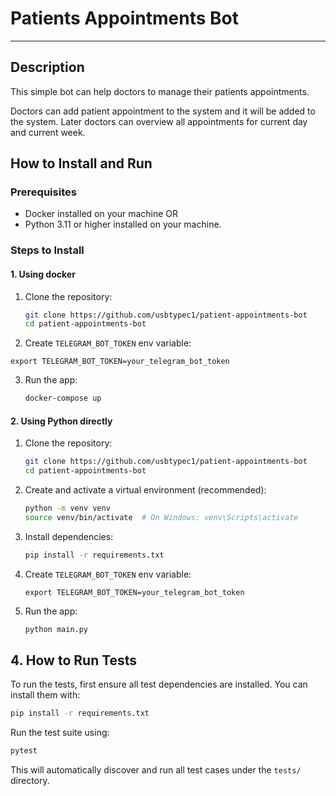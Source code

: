 # Patients Appointments Bot

---

## Description

This simple bot can help doctors to manage their patients appointments.

Doctors can add patient appointment to the system and it will be added to the system.
Later doctors can overview all appointments for current day and current week.

## How to Install and Run

### Prerequisites

- Docker installed on your machine OR
- Python 3.11 or higher installed on your machine.

### Steps to Install

#### 1. Using docker

1. Clone the repository:
    ```bash
    git clone https://github.com/usbtypec1/patient-appointments-bot
    cd patient-appointments-bot
    ```

2. Create `TELEGRAM_BOT_TOKEN` env variable:

```shell
export TELEGRAM_BOT_TOKEN=your_telegram_bot_token
```

3. Run the app:
    ```bash
    docker-compose up
    ```

#### 2. Using Python directly

1. Clone the repository:
    ```bash
    git clone https://github.com/usbtypec1/patient-appointments-bot
    cd patient-appointments-bot
    ```

2. Create and activate a virtual environment (recommended):
    ```bash
    python -m venv venv
    source venv/bin/activate  # On Windows: venv\Scripts\activate
    ```

3. Install dependencies:
    ```bash
    pip install -r requirements.txt
    ```

4. Create `TELEGRAM_BOT_TOKEN` env variable:
    ```shell
    export TELEGRAM_BOT_TOKEN=your_telegram_bot_token
    ```

5. Run the app:
    ```bash
    python main.py
    ```

## 4. How to Run Tests

To run the tests, first ensure all test dependencies are installed. You can install them with:

```bash
pip install -r requirements.txt
```

Run the test suite using:

```bash
pytest
```

This will automatically discover and run all test cases under the `tests/` directory.
